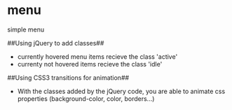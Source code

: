 menu
====

simple menu

##Using jQuery to add classes##
- currently hovered menu items recieve the class 'active'
- currenty not hovered items recieve the class 'idle'


##Using CSS3 transitions for animation##
- With the classes added by the jQuery code, you are able to animate css properties (background-color, color, borders...)